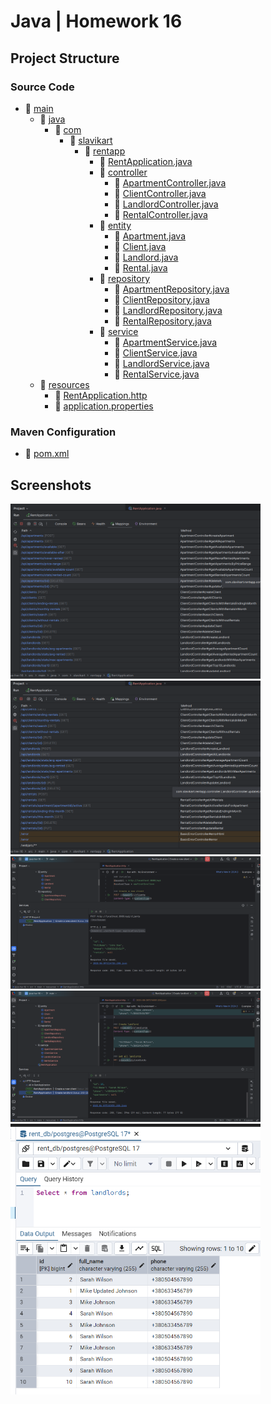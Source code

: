 # Java | Homework 16

## Project Structure

### Source Code

* 📁 [main](./src/main/)
  * 📁 [java](./src/main/java/)
    * 📁 [com](./src/main/java/com/)
      * 📁 [slavikart](./src/main/java/com/slavikart/)
        * 📁 [rentapp](./src/main/java/com/slavikart/rentapp/)
          * 📄 [RentApplication.java](./src/main/java/com/slavikart/rentapp/RentApplication.java)
          * 📁 [controller](./src/main/java/com/slavikart/rentapp/controller/)
            * 📄 [ApartmentController.java](./src/main/java/com/slavikart/rentapp/controller/ApartmentController.java)
            * 📄 [ClientController.java](./src/main/java/com/slavikart/rentapp/controller/ClientController.java)
            * 📄 [LandlordController.java](./src/main/java/com/slavikart/rentapp/controller/LandlordController.java)
            * 📄 [RentalController.java](./src/main/java/com/slavikart/rentapp/controller/RentalController.java)
          * 📁 [entity](./src/main/java/com/slavikart/rentapp/entity/)
            * 📄 [Apartment.java](./src/main/java/com/slavikart/rentapp/entity/Apartment.java)
            * 📄 [Client.java](./src/main/java/com/slavikart/rentapp/entity/Client.java)
            * 📄 [Landlord.java](./src/main/java/com/slavikart/rentapp/entity/Landlord.java)
            * 📄 [Rental.java](./src/main/java/com/slavikart/rentapp/entity/Rental.java)
          * 📁 [repository](./src/main/java/com/slavikart/rentapp/repository/)
            * 📄 [ApartmentRepository.java](./src/main/java/com/slavikart/rentapp/repository/ApartmentRepository.java)
            * 📄 [ClientRepository.java](./src/main/java/com/slavikart/rentapp/repository/ClientRepository.java)
            * 📄 [LandlordRepository.java](./src/main/java/com/slavikart/rentapp/repository/LandlordRepository.java)
            * 📄 [RentalRepository.java](./src/main/java/com/slavikart/rentapp/repository/RentalRepository.java)
          * 📁 [service](./src/main/java/com/slavikart/rentapp/service/)
            * 📄 [ApartmentService.java](./src/main/java/com/slavikart/rentapp/service/ApartmentService.java)
            * 📄 [ClientService.java](./src/main/java/com/slavikart/rentapp/service/ClientService.java)
            * 📄 [LandlordService.java](./src/main/java/com/slavikart/rentapp/service/LandlordService.java)
            * 📄 [RentalService.java](./src/main/java/com/slavikart/rentapp/service/RentalService.java)
  * 📁 [resources](./src/main/resources/)
    * 📄 [RentApplication.http](./src/main/resources/RentApplication.http)
    * 📄 [application.properties](./src/main/resources/application.properties)

### Maven Configuration

* 📄 [pom.xml](pom.xml)

## Screenshots

<img src="./screenshots/1.1.png" alt="screenshot 1.1.png" width="400"/>

<img src="./screenshots/1.2.png" alt="screenshot 1.2.png" width="400"/>

<img src="./screenshots/1.3.png" alt="screenshot 1.3.png" width="400"/>

<img src="./screenshots/1.4.png" alt="screenshot 1.4.png" width="400"/>

<img src="./screenshots/1.5.png" alt="screenshot 1.5.png" width="400"/>
